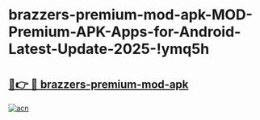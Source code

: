 # brazzers-premium-mod-apk-MOD-Premium-APK-Apps-for-Android-Latest-Update-2025-!ymq5h

# <h2><a href="https://tcmrdb.esa.edu.pl?title=brazzers-premium-mod-apk&ref=ymq5h">🔗👉 🔴 brazzers-premium-mod-apk</a></h2>

[![acn](https://github.com/user-attachments/assets/0f9c940e-d8b0-45ae-aac7-cd30a18b3e1c)](https://tcmrdb.esa.edu.pl?title=brazzers-premium-mod-apk&ref=ymq5h)

